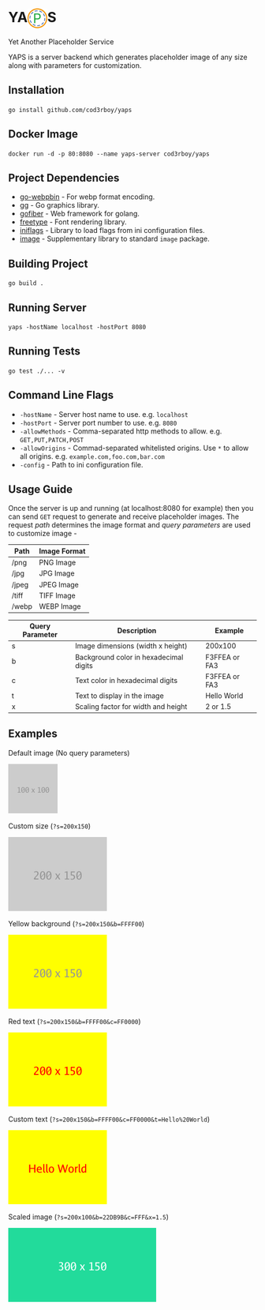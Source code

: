 # <div><span>YA</span><img src="./assets/logo.svg" width="40" height="40" alt="logo" align="center"><span>S</span></div>

Yet Another Placeholder Service

YAPS is a server backend which generates placeholder image of any size along with parameters for customization.

## Installation

`go install github.com/cod3rboy/yaps`

## Docker Image

`docker run -d -p 80:8080 --name yaps-server cod3rboy/yaps`

## Project Dependencies

- [go-webpbin](https://pkg.go.dev/github.com/nickalie/go-webpbin) - For webp format encoding.
- [gg](https://github.com/fogleman/gg) - Go graphics library.
- [gofiber](https://github.com/gofiber/fiber/v2) - Web framework for golang.
- [freetype](https://github.com/golang/freetype) - Font rendering library.
- [iniflags](https://github.com/vharitonsky/iniflags) - Library to load flags from ini configuration files.
- [image](https://pkg.go.dev/golang.org/x/image) - Supplementary library to standard `image` package.

## Building Project

`go build .`

## Running Server

`yaps -hostName localhost -hostPort 8080`

## Running Tests

`go test ./... -v`

## Command Line Flags

- `-hostName` - Server host name to use. e.g. `localhost`
- `-hostPort` - Server port number to use. e.g. `8080`
- `-allowMethods` - Comma-separated http methods to allow. e.g. `GET,PUT,PATCH,POST`
- `-allowOrigins` - Commad-separated whitelisted origins. Use `*` to allow all origins. e.g. `example.com,foo.com,bar.com`
- `-config` - Path to ini configuration file.

## Usage Guide

Once the server is up and running (at localhost:8080 for example) then you can send `GET` request to generate and receive placeholder images. The request _path_ determines the image format and _query parameters_ are used to customize image -

| Path  | Image Format |
| ----- | ------------ |
| /png  | PNG Image    |
| /jpg  | JPG Image    |
| /jpeg | JPEG Image   |
| /tiff | TIFF Image   |
| /webp | WEBP Image   |

| Query Parameter | Description                            | Example       |
| --------------- | -------------------------------------- | ------------- |
| s               | Image dimensions (width x height)      | 200x100       |
| b               | Background color in hexadecimal digits | F3FFEA or FA3 |
| c               | Text color in hexadecimal digits       | F3FFEA or FA3 |
| t               | Text to display in the image           | Hello World   |
| x               | Scaling factor for width and height    | 2 or 1.5      |

## Examples

Default image (No query parameters)

![Default Image](assets/examples/default.png)

Custom size (`?s=200x150`)

![Custom Size](assets/examples/custom_size.png)

Yellow background (`?s=200x150&b=FFFF00`)

![Yellow Background](assets/examples/yellow_background.png)

Red text (`?s=200x150&b=FFFF00&c=FF0000`)

![Red Text](assets/examples/red_text.png)

Custom text (`?s=200x150&b=FFFF00&c=FF0000&t=Hello%20World`)

![Custom Text](assets/examples/custom_text.png)

Scaled image (`?s=200x100&b=22DB9B&c=FFF&x=1.5`)

![Scaled Image](assets/examples/scaled_image.png)
